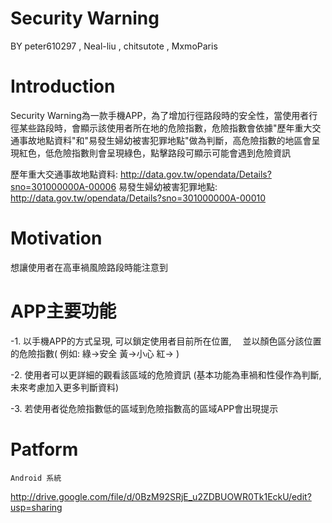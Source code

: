 Security Warning
================
BY    peter610297  ,  Neal-liu  ,  chitsutote  ,  MxmoParis

Introduction 
============

Security Warning為一款手機APP，為了增加行徑路段時的安全性，當使用者行徑某些路段時，會顯示該使用者所在地的危險指數，危險指數會依據"歷年重大交通事故地點資料"和"易發生婦幼被害犯罪地點"做為判斷，高危險指數的地區會呈現紅色，低危險指數則會呈現綠色，點擊路段可顯示可能會遇到危險資訊

歷年重大交通事故地點資料: http://data.gov.tw/opendata/Details?sno=301000000A-00006
易發生婦幼被害犯罪地點:  http://data.gov.tw/opendata/Details?sno=301000000A-00010

Motivation 
==========

想讓使用者在高車禍風險路段時能注意到    
    
APP主要功能
============

  -1. 以手機APP的方式呈現, 可以鎖定使用者目前所在位置,　
      並以顏色區分該位置的危險指數( 例如: 綠->安全 黃->小心 紅-> )

  -2. 使用者可以更詳細的觀看該區域的危險資訊
      (基本功能為車禍和性侵作為判斷, 未來考慮加入更多判斷資料)
  
  -3. 若使用者從危險指數低的區域到危險指數高的區域APP會出現提示
  

Patform 
=======

	Android 系統
	
	
<http://drive.google.com/file/d/0BzM92SRjE_u2ZDBUOWR0Tk1EckU/edit?usp=sharing>









